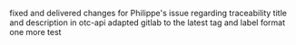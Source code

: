 fixed and delivered changes for Philippe's issue regarding traceability title and description in otc-api
adapted gitlab to the latest tag and label format
one more test

